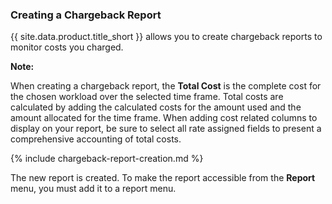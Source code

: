 ### Creating a Chargeback Report

{{ site.data.product.title_short }} allows you to create chargeback reports to monitor costs you charged.

**Note:**

When creating a chargeback report, the **Total Cost** is the complete cost for the chosen workload over the selected time frame. Total costs are calculated by adding the calculated costs for the amount used and the amount allocated for the time frame. When adding cost related columns to display on your report, be sure to select all rate assigned fields to present a comprehensive accounting of total costs.

{% include chargeback-report-creation.md %}

The new report is created. To make the report accessible from the **Report** menu, you must add it to a report menu.
